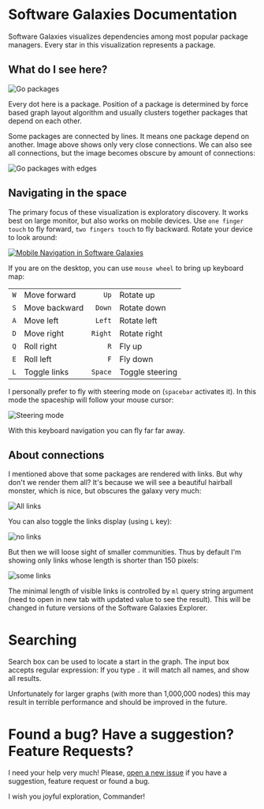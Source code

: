 # Software Galaxies Documentation

Software Galaxies visualizes dependencies among most popular package managers.
Every star in this visualization represents a package.

## What do I see here?

![Go packages](https://raw.githubusercontent.com/anvaka/pm/master/images/go_image.png)

Every dot here is a package. Position of a package is determined by
force based graph layout algorithm and usually clusters together packages
that depend on each other.

Some packages are connected by lines. It means one package depend on another.
Image above shows only very close connections. We can also see all connections,
but the image becomes obscure by amount of connections:

![Go packages with edges](https://raw.githubusercontent.com/anvaka/pm/master/images/go_image_all_links.png)

## Navigating in the space

The primary focus of these visualization is exploratory discovery. It works
best on large monitor, but also works on mobile devices. Use `one finger touch`
to fly forward, `two fingers touch` to fly backward. Rotate your device
to look around:

[![Mobile Navigation in Software Galaxies ](http://img.youtube.com/vi/iWr-4U9tyTM/0.jpg)](http://www.youtube.com/watch?v=iWr-4U9tyTM)

If you are on the desktop, you can use `mouse wheel` to bring up keyboard map:

|    |    |    |   |
|---:|:---|---:|---|
| `W`  | Move forward  | `Up` |Rotate up|
| `S`  | Move backward  | `Down`  |Rotate down |
| `A`  | Move left  |`Left`|Rotate left|
| `D`  | Move right  |`Right` | Rotate right|
| `Q`  | Roll right  |`R` | Fly up|
| `E`  | Roll left  |`F` | Fly down|
| `L`  | Toggle links  | `Space` | Toggle steering |

I personally prefer to fly with steering mode on (`spacebar` activates it). In
this mode the spaceship will follow your mouse cursor:

![Steering mode](https://raw.githubusercontent.com/anvaka/pm/master/images/pm_steering.gif)

With this keyboard navigation you can fly far far away.

## About connections

I mentioned above that some packages are rendered with links. But why don't we
render them all? It's because we will see a beautiful hairball monster, which
is nice, but obscures the galaxy very much:

![All links](https://raw.githubusercontent.com/anvaka/pm/master/images/go_all_links_away.png)

You can also toggle the links display (using `L` key):

![no links](https://raw.githubusercontent.com/anvaka/pm/master/images/go_all_links_hidden.png)

But then we will loose sight of smaller communities. Thus by default I'm showing
only links whose length is shorter than 150 pixels:

![some links](https://raw.githubusercontent.com/anvaka/pm/master/images/go_some_links.png)

The minimal length of visible links is controlled by `ml` query string argument
(need to open in new tab with updated value to see the result). This will be
changed in future versions of the Software Galaxies Explorer.


# Searching

Search box can be used to locate a start in the graph. The input box accepts
regular expression: If you type `.` it will match all names, and show all results.

Unfortunately for larger graphs (with more than 1,000,000 nodes) this may result
in terrible performance and should be improved in the future.


# Found a bug? Have a suggestion? Feature Requests?

I need your help very much! Please, [open a new issue](https://github.com/anvaka/pm/issues/new)
if you have a suggestion, feature request or found a bug.

I wish you joyful exploration, Commander!

